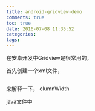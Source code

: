 ```yaml
---
title: android-gridview-demo
comments: true
toc: true
date: 2016-07-08 11:35:52
categories:
tags:
---
```


在安卓开发中Gridview是很常用的，

<!-- more -->

首先创建一个xml文件，
```xml
```

来解释一下，
clumnWidth


java文件中

